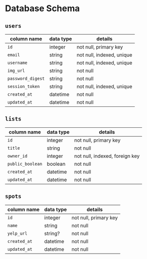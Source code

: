 # Database Schema

## `users`

| column name         | data type  | details                        |
| ------------------- | ---------- | ------------------------------ |
| `id`                | integer    | not null, primary key          |
| `email`             | string     | not null, indexed, unique      |
| `username`          | string     | not null, indexed, unique      |
| `img_url`           | string     | not null                       |
| `password_digest`   | string     | not null                       |
| `session_token`     | string     | not null, indexed, unique      |
| `created_at`        | datetime   | not null                       |  
| `updated_at`        | datetime   | not null                       |  

## `lists`

| column name         | data type  | details                        |
| ------------------- | ---------- | ------------------------------ |
| `id`                | integer    | not null, primary key          |
| `title`             | string     | not null                       |
| `owner_id`          | integer    | not null, indexed, foreign key |
| `public_boolean`    | boolean    | not null                       |
| `created_at`        | datetime   | not null                       |
| `updated_at`        | datetime   | not null                       |

## `spots`

| column name         | data type  | details                        |
| ------------------- | ---------- | ------------------------------ |
| `id`                | integer    | not null, primary key          |
| `name`              | string     | not null                       |
| `yelp_url`          | string?    | not null                       |
| `created_at`        | datetime   | not null                       |
| `updated_at`        | datetime   | not null                       |
